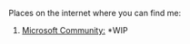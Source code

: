 Places on the internet where you can find me:
1. [Microsoft Community:](https://answers.microsoft.com/en-us/profile/88200ed7-8a78-47e6-9d65-4251906b13b9)
*WIP
